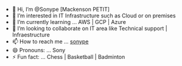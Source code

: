 - 👋 Hi, I’m @Sonype [Mackenson PETIT]
- 👀 I’m interested in IT Infrastructure such as Cloud or on premises
- 🌱 I’m currently learning ... AWS | GCP | Azure
- 💞️ I’m looking to collaborate on IT area like Technical support | Infraestructure 
- 📫 How to reach me ... [sonype](https://www.linkedin.com/in/sonype/)
- 😄 Pronouns: ... Sony 
- ⚡ Fun fact: ... Chess | Basketball | Badminton

<!---
Sonype/Sonype is a ✨ special ✨ repository because its `README.md` (this file) appears on your GitHub profile.
You can click the Preview link to take a look at your changes.
--->
